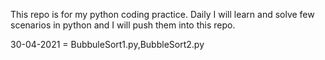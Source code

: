 This repo is for my python coding practice.
Daily I will learn and solve few scenarios in python and I will push them into this repo.

30-04-2021 = BubbuleSort1.py,BubbleSort2.py
